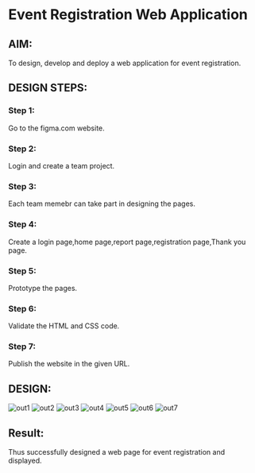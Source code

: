 # Event Registration Web Application

## AIM:
To design, develop and deploy a web application for event registration.

## DESIGN STEPS:

### Step 1:
Go to the figma.com website.

### Step 2:
Login and create a team project.

### Step 3:
Each team memebr can take part in designing the pages.

### Step 4:
Create a login page,home page,report page,registration page,Thank you page.

### Step 5:
Prototype the pages.
### Step 6:


Validate the HTML and CSS code.

### Step 7:

Publish the website in the given URL.

## DESIGN:

![out1](https://user-images.githubusercontent.com/119559812/215278793-390a17a3-d6d8-4793-b225-c96bb87083d8.png)
![out2](https://user-images.githubusercontent.com/119559812/215278796-31109e0f-1925-4c6a-a3db-2d2a18b17f03.png)
![out3](https://user-images.githubusercontent.com/119559812/215278797-4fd77c62-41d8-4b0c-840f-239f968d1c17.png)
![out4](https://user-images.githubusercontent.com/119559812/215278798-afe92c6e-0255-43b3-81bd-4b6a55f148da.png)
![out5](https://user-images.githubusercontent.com/119559812/215278800-ddffb448-38d7-44cc-b874-a733360994a2.png)
![out6](https://user-images.githubusercontent.com/119559812/215278801-cec411eb-b385-4e85-8372-83acccbd8d72.png)
![out7](https://user-images.githubusercontent.com/119559812/215278802-d645f88d-3010-452d-9770-bc845f7517a6.png)

## Result:

Thus successfully designed a web page for event registration and displayed.

